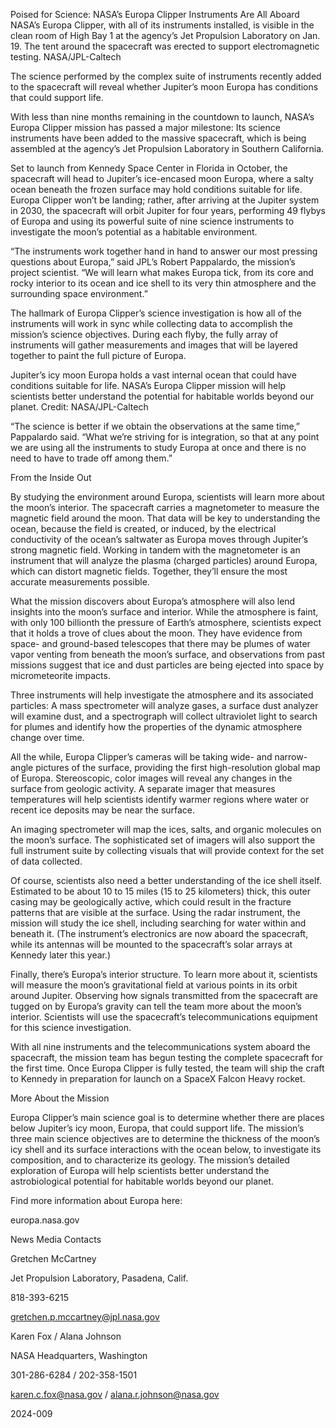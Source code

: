 Poised for Science: NASA’s Europa Clipper Instruments Are All Aboard 
 NASA’s Europa Clipper, with all of its instruments installed, is visible in the clean room of High Bay 1 at the agency’s Jet Propulsion Laboratory on Jan. 19. The tent around the spacecraft was erected to support electromagnetic testing. NASA/JPL-Caltech

The science performed by the complex suite of instruments recently added to the spacecraft will reveal whether Jupiter’s moon Europa has conditions that could support life.

With less than nine months remaining in the countdown to launch, NASA’s Europa Clipper mission has passed a major milestone: Its science instruments have been added to the massive spacecraft, which is being assembled at the agency’s Jet Propulsion Laboratory in Southern California.

Set to launch from Kennedy Space Center in Florida in October, the spacecraft will head to Jupiter’s ice-encased moon Europa, where a salty ocean beneath the frozen surface may hold conditions suitable for life. Europa Clipper won’t be landing; rather, after arriving at the Jupiter system in 2030, the spacecraft will orbit Jupiter for four years, performing 49 flybys of Europa and using its powerful suite of nine science instruments to investigate the moon’s potential as a habitable environment.

“The instruments work together hand in hand to answer our most pressing questions about Europa,” said JPL’s Robert Pappalardo, the mission’s project scientist. “We will learn what makes Europa tick, from its core and rocky interior to its ocean and ice shell to its very thin atmosphere and the surrounding space environment.”

The hallmark of Europa Clipper’s science investigation is how all of the instruments will work in sync while collecting data to accomplish the mission’s science objectives. During each flyby, the fully array of instruments will gather measurements and images that will be layered together to paint the full picture of Europa.

Jupiter’s icy moon Europa holds a vast internal ocean that could have conditions suitable for life. NASA’s Europa Clipper mission will help scientists better understand the potential for habitable worlds beyond our planet. Credit: NASA/JPL-Caltech

“The science is better if we obtain the observations at the same time,” Pappalardo said. “What we’re striving for is integration, so that at any point we are using all the instruments to study Europa at once and there is no need to have to trade off among them.”

From the Inside Out

By studying the environment around Europa, scientists will learn more about the moon’s interior. The spacecraft carries a magnetometer to measure the magnetic field around the moon. That data will be key to understanding the ocean, because the field is created, or induced, by the electrical conductivity of the ocean’s saltwater as Europa moves through Jupiter’s strong magnetic field. Working in tandem with the magnetometer is an instrument that will analyze the plasma (charged particles) around Europa, which can distort magnetic fields. Together, they’ll ensure the most accurate measurements possible.

What the mission discovers about Europa’s atmosphere will also lend insights into the moon’s surface and interior. While the atmosphere is faint, with only 100 billionth the pressure of Earth’s atmosphere, scientists expect that it holds a trove of clues about the moon. They have evidence from space- and ground-based telescopes that there may be plumes of water vapor venting from beneath the moon’s surface, and observations from past missions suggest that ice and dust particles are being ejected into space by micrometeorite impacts.

Three instruments will help investigate the atmosphere and its associated particles: A mass spectrometer will analyze gases, a surface dust analyzer will examine dust, and a spectrograph will collect ultraviolet light to search for plumes and identify how the properties of the dynamic atmosphere change over time.

All the while, Europa Clipper’s cameras will be taking wide- and narrow-angle pictures of the surface, providing the first high-resolution global map of Europa. Stereoscopic, color images will reveal any changes in the surface from geologic activity. A separate imager that measures temperatures will help scientists identify warmer regions where water or recent ice deposits may be near the surface.

An imaging spectrometer will map the ices, salts, and organic molecules on the moon’s surface. The sophisticated set of imagers will also support the full instrument suite by collecting visuals that will provide context for the set of data collected.

Of course, scientists also need a better understanding of the ice shell itself. Estimated to be about 10 to 15 miles (15 to 25 kilometers) thick, this outer casing may be geologically active, which could result in the fracture patterns that are visible at the surface. Using the radar instrument, the mission will study the ice shell, including searching for water within and beneath it. (The instrument’s electronics are now aboard the spacecraft, while its antennas will be mounted to the spacecraft’s solar arrays at Kennedy later this year.)

Finally, there’s Europa’s interior structure. To learn more about it, scientists will measure the moon’s gravitational field at various points in its orbit around Jupiter. Observing how signals transmitted from the spacecraft are tugged on by Europa’s gravity can tell the team more about the moon’s interior. Scientists will use the spacecraft’s telecommunications equipment for this science investigation.

With all nine instruments and the telecommunications system aboard the spacecraft, the mission team has begun testing the complete spacecraft for the first time. Once Europa Clipper is fully tested, the team will ship the craft to Kennedy in preparation for launch on a SpaceX Falcon Heavy rocket.

More About the Mission

Europa Clipper’s main science goal is to determine whether there are places below Jupiter’s icy moon, Europa, that could support life. The mission’s three main science objectives are to determine the thickness of the moon’s icy shell and its surface interactions with the ocean below, to investigate its composition, and to characterize its geology. The mission’s detailed exploration of Europa will help scientists better understand the astrobiological potential for habitable worlds beyond our planet.

Find more information about Europa here:

europa.nasa.gov

News Media Contacts

Gretchen McCartney

Jet Propulsion Laboratory, Pasadena, Calif.

818-393-6215

gretchen.p.mccartney@jpl.nasa.gov

Karen Fox / Alana Johnson

NASA Headquarters, Washington

301-286-6284 / 202-358-1501

karen.c.fox@nasa.gov / alana.r.johnson@nasa.gov

2024-009